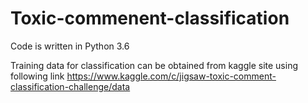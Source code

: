 # Toxic-commenent-classification

Code is written in Python 3.6
 
Training data for classification can be obtained from kaggle site using following link
https://www.kaggle.com/c/jigsaw-toxic-comment-classification-challenge/data
